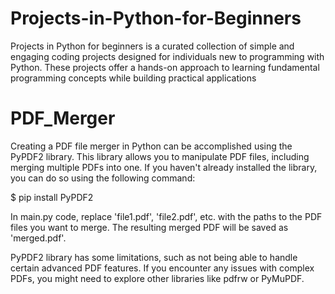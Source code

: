# Projects-in-Python-for-Beginners
Projects in Python for beginners is a curated collection of simple and engaging coding projects designed for individuals new to programming with Python. These projects offer a hands-on approach to learning fundamental programming concepts while building practical applications


# PDF_Merger

Creating a PDF file merger in Python can be accomplished using the PyPDF2 library. This library allows you to manipulate PDF files, including merging multiple PDFs into one. If you haven't already installed the library, you can do so using the following command:

$ pip install PyPDF2

In main.py code, replace 'file1.pdf', 'file2.pdf', etc. with the paths to the PDF files you want to merge. The resulting merged PDF will be saved as 'merged.pdf'.

PyPDF2 library has some limitations, such as not being able to handle certain advanced PDF features. If you encounter any issues with complex PDFs, you might need to explore other libraries like pdfrw or PyMuPDF.


